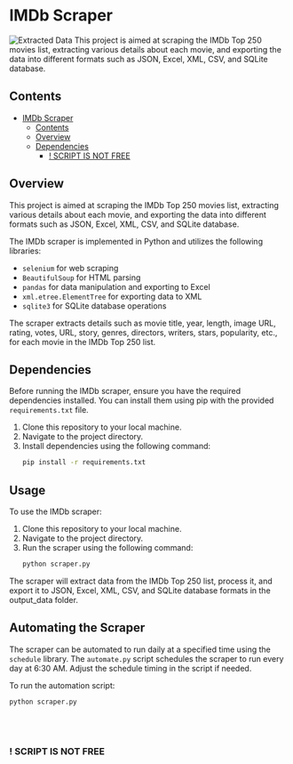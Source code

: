 # IMDb Scraper
![Extracted Data](./src/extracted_data.png)
This project is aimed at scraping the IMDb Top 250 movies list, extracting various details about each movie, and exporting the data into different formats such as JSON, Excel, XML, CSV, and SQLite database.

## Contents


- [IMDb Scraper](#imdb-scraper)
  - [Contents](#contents)
  - [Overview](#overview)
  - [Dependencies](#dependencies)
    - [! SCRIPT IS NOT FREE](#-script-is-not-free)


## Overview

This project is aimed at scraping the IMDb Top 250 movies list, extracting various details about each movie, and exporting the data into different formats such as JSON, Excel, XML, CSV, and SQLite database.

The IMDb scraper is implemented in Python and utilizes the following libraries:
- `selenium` for web scraping
- `BeautifulSoup` for HTML parsing
- `pandas` for data manipulation and exporting to Excel
- `xml.etree.ElementTree` for exporting data to XML
- `sqlite3` for SQLite database operations

The scraper extracts details such as movie title, year, length, image URL, rating, votes, URL, story, genres, directors, writers, stars, popularity, etc., for each movie in the IMDb Top 250 list.

## Dependencies

Before running the IMDb scraper, ensure you have the required dependencies installed. You can install them using pip with the provided `requirements.txt` file.

1. Clone this repository to your local machine.
2. Navigate to the project directory.
3. Install dependencies using the following command:
   ```bash
   pip install -r requirements.txt

## Usage

To use the IMDb scraper:

1. Clone this repository to your local machine.
2. Navigate to the project directory.
3. Run the scraper using the following command:
   ```bash
   python scraper.py
The scraper will extract data from the IMDb Top 250 list, process it, and export it to JSON, Excel, XML, CSV, and SQLite database formats in the output_data folder.

## Automating the Scraper

The scraper can be automated to run daily at a specified time using the `schedule` library. The `automate.py` script schedules the scraper to run every day at 6:30 AM. Adjust the schedule timing in the script if needed.

To run the automation script:
   ```bash
   python scraper.py
```
<br>
<br>

### ! SCRIPT IS NOT FREE